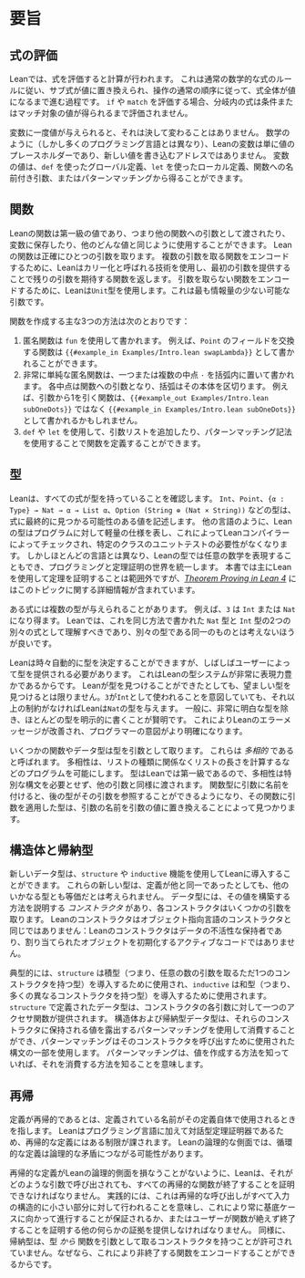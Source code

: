 # 要旨

## 式の評価

Leanでは、式を評価すると計算が行われます。
これは通常の数学的な式のルールに従い、サブ式が値に置き換えられ、操作の通常の順序に従って、式全体が値になるまで進む過程です。
`if` や `match` を評価する場合、分岐内の式は条件またはマッチ対象の値が得られるまで評価されません。

変数に一度値が与えられると、それは決して変わることはありません。
数学のように（しかし多くのプログラミング言語とは異なり）、Leanの変数は単に値のプレースホルダーであり、新しい値を書き込むアドレスではありません。
変数の値は、`def` を使ったグローバル定義、`let` を使ったローカル定義、関数への名前付き引数、またはパターンマッチングから得ることができます。

## 関数

Leanの関数は第一級の値であり、つまり他の関数への引数として渡されたり、変数に保存したり、他のどんな値と同じように使用することができます。
Leanの関数は正確にひとつの引数を取ります。
複数の引数を取る関数をエンコードするために、Leanはカリー化と呼ばれる技術を使用し、最初の引数を提供することで残りの引数を期待する関数を返します。
引数を取らない関数をエンコードするために、Leanは`Unit`型を使用します。これは最も情報量の少ない可能な引数です。

関数を作成する主な3つの方法は次のとおりです：
1. 匿名関数は `fun` を使用して書かれます。
   例えば、`Point` のフィールドを交換する関数は `{{#example_in Examples/Intro.lean swapLambda}}` として書かれることができます。
2. 非常に単純な匿名関数は、一つまたは複数の中点 `·` を括弧内に置いて書かれます。
   各中点は関数への引数となり、括弧はその本体を区切ります。
   例えば、引数から1を引く関数は、`{{#example_out Examples/Intro.lean subOneDots}}` ではなく `{{#example_in Examples/Intro.lean subOneDots}}` として書かれるかもしれません。
3. `def` や `let` を使用して、引数リストを追加したり、パターンマッチング記法を使用することで関数を定義することができます。

## 型

Leanは、すべての式が型を持っていることを確認します。
`Int`、`Point`、`{α : Type} → Nat → α → List α`、`Option (String ⊕ (Nat × String))` などの型は、式に最終的に見つかる可能性のある値を記述します。
他の言語のように、Leanの型はプログラムに対して軽量の仕様を表し、これによってLeanコンパイラーによってチェックされ、特定のクラスのユニットテストの必要性がなくなります。
しかしほとんどの言語とは異なり、Leanの型では任意の数学を表現することもでき、プログラミングと定理証明の世界を統一します。
本書では主にLeanを使用して定理を証明することは範囲外ですが、_[Theorem Proving in Lean 4](https://leanprover.github.io/theorem_proving_in_lean4/)_ にはこのトピックに関する詳細情報が含まれています。

ある式には複数の型が与えられることがあります。
例えば、`3` は `Int` または `Nat` になり得ます。
Leanでは、これを同じ方法で書かれた `Nat` 型と `Int` 型の2つの別々の式として理解すべきであり、別々の型である同一のものとは考えないほうが良いです。

Leanは時々自動的に型を決定することができますが、しばしばユーザーによって型を提供される必要があります。
これはLeanの型システムが非常に表現力豊かであるからです。
Leanが型を見つけることができたとしても、望ましい型を見つけるとは限りません。`3`が`Int`として使われることを意図していても、それ以上の制約がなければLeanは`Nat`の型を与えます。
一般に、非常に明白な型を除き、ほとんどの型を明示的に書くことが賢明です。
これによりLeanのエラーメッセージが改善され、プログラマーの意図がより明確になります。

いくつかの関数やデータ型は型を引数として取ります。
これらは _多相的_ であると呼ばれます。
多相性は、リストの種類に関係なくリストの長さを計算するなどのプログラムを可能にします。
型はLeanでは第一級であるので、多相性は特別な構文を必要とせず、他の引数と同様に渡されます。
関数型に引数に名前を付けると、後の型がその引数を参照することができるようになり、その関数に引数を適用した型は、引数の名前を引数の値に置き換えることによって見つかります。

## 構造体と帰納型

新しいデータ型は、`structure` や `inductive` 機能を使用してLeanに導入することができます。
これらの新しい型は、定義が他と同一であったとしても、他のいかなる型とも等価だとは考えられません。
データ型には、その値を構築する方法を説明する _コンストラクタ_ があり、各コンストラクタはいくつかの引数を取ります。
Leanのコンストラクタはオブジェクト指向言語のコンストラクタと同じではありません：Leanのコンストラクタはデータの不活性な保持者であり、割り当てられたオブジェクトを初期化するアクティブなコードではありません。

典型的には、`structure` は積型（つまり、任意の数の引数を取るただ1つのコンストラクタを持つ型）を導入するために使用され、`inductive` は和型（つまり、多くの異なるコンストラクタを持つ型）を導入するために使用されます。
`structure` で定義されたデータ型は、コンストラクタの各引数に対して一つのアクセサ関数が提供されます。
構造体および帰納型データ型は、それらのコンストラクタに保持される値を露出するパターンマッチングを使用して消費することができ、パターンマッチングはそのコンストラクタを呼び出すために使用された構文の一部を使用します。
パターンマッチングは、値を作成する方法を知っていれば、それを消費する方法を知ることを意味します。

## 再帰

定義が再帰的であるとは、定義されている名前がその定義自体で使用されるときを指します。
Leanはプログラミング言語に加えて対話型定理証明器であるため、再帰的な定義にはある制限が課されます。
Leanの論理的な側面では、循環的な定義は論理的な矛盾につながる可能性があります。

再帰的な定義がLeanの論理的側面を損なうことがないように、Leanは、それがどのような引数で呼び出されても、すべての再帰的な関数が終了することを証明できなければなりません。
実践的には、これは再帰的な呼び出しがすべて入力の構造的に小さい部分に対して行われることを意味し、これにより常に基底ケースに向かって進行することが保証されるか、またはユーザーが関数が絶えず終了することを証明する他の何らかの証拠を提供しなければなりません。
同様に、帰納型は、型 _から_ 関数を引数として取るコンストラクタを持つことが許可されていません。なぜなら、これにより非終了する関数をエンコードすることができるからです。

```